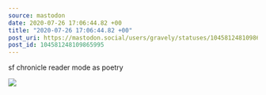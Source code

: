 ```yaml
---
source: mastodon
date: 2020-07-26 17:06:44.82 +00
title: "2020-07-26 17:06:44.82 +00"
post_uri: https://mastodon.social/users/gravely/statuses/104581248109865995
post_id: 104581248109865995
---
```

sf chronicle reader mode as poetry


![](/images/104581248069298198.png)

